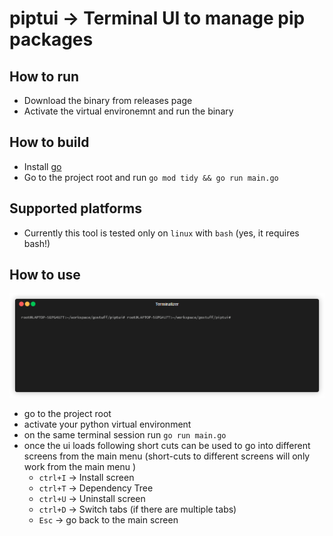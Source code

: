 # piptui -> Terminal UI to manage pip packages


## How to run
- Download the binary from releases page 
- Activate the virtual environemnt and run the binary

## How to build 

- Install [go](https://go.dev/doc/install)
- Go to the project root and run `go mod tidy && go run main.go` 

## Supported platforms

- Currently this tool is tested only on `linux` with `bash` (yes, it requires bash!)

## How to use
![Demo](./demo/demo.gif)

- go to the project root
- activate your python virtual environment
- on the same terminal session run `go run main.go`
- once the ui loads following short cuts can be used to go into different screens from the main menu (short-cuts to different screens will only work from the main menu )
  - `ctrl+I` -> Install screen
  - `ctrl+T` -> Dependency Tree
  - `ctrl+U` -> Uninstall screen
  - `ctrl+D` -> Switch tabs (if there are multiple tabs)
  - `Esc` -> go back to the main screen

  